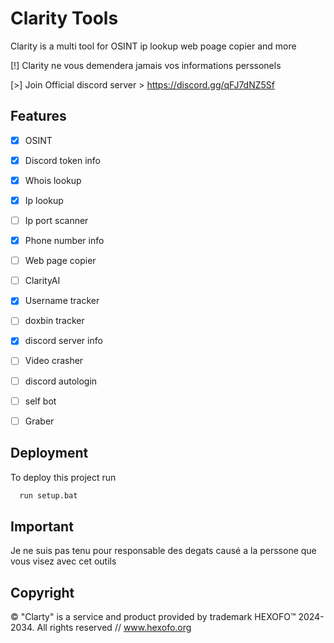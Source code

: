 
# Clarity Tools

Clarity is a multi tool for OSINT ip lookup web poage copier and more

[!] Clarity ne vous demendera jamais vos informations perssonels

[>] Join Official discord server > https://discord.gg/qFJ7dNZ5Sf

## Features

- [x] OSINT
- [x] Discord token info
- [x] Whois lookup
- [X] Ip lookup
- [ ] Ip port scanner
- [x] Phone number info
- [ ] Web page copier
- [ ] ClarityAI
- [x] Username tracker
- [ ] doxbin tracker
- [x] discord server info
- [ ] Video crasher
- [ ] discord autologin
- [ ] self bot
- [ ] Graber



## Deployment

To deploy this project run 

```bash
  run setup.bat
```
## Important
Je ne suis pas tenu pour responsable des degats causé a la perssone que vous visez avec cet outils

## Copyright
© "Clarty" is a service and product provided by trademark HEXOFO™ 2024-2034. All rights reserved // www.hexofo.org
